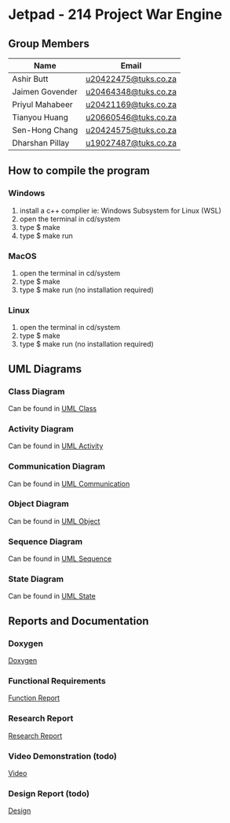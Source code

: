 # Jetpad - 214 Project War Engine

## Group Members

| Name | Email |
| ----------- | ----------- |
| Ashir Butt | u20422475@tuks.co.za |
| Jaimen Govender | u20464348@tuks.co.za |
| Priyul Mahabeer | u20421169@tuks.co.za |
| Tianyou Huang | u20660546@tuks.co.za |
| Sen-Hong Chang | u20424575@tuks.co.za |
| Dharshan Pillay | u19027487@tuks.co.za |


## How to compile the program
### Windows
1) install a c++ complier ie: Windows Subsystem for Linux (WSL)
2) open the terminal in cd/system
3) type $ make
4) type $ make run

### MacOS
1) open the terminal in cd/system
2) type $ make
3) type $ make run
(no installation required)

### Linux
1) open the terminal in cd/system
2) type $ make
3) type $ make run
(no installation required)

## UML Diagrams
### Class Diagram 
Can be found in [UML Class](https://drive.google.com/drive/u/0/folders/1iLaN0yRBw1PWcm_lwk2ROV7TUf-jtMRp)<br />
### Activity Diagram
Can be found in [UML Activity](https://drive.google.com/drive/u/0/folders/1fo7Do6LNsNUDNIuL2ljOeRc_ZzYhXlip)<br />
### Communication Diagram
Can be found in [UML Communication](https://drive.google.com/drive/u/0/folders/1pDfnsJz-hNj3_8AqUz7T7kVC3BVQn97P)<br />
### Object Diagram
Can be found in [UML Object](https://drive.google.com/drive/u/0/folders/1bX7z66ht3r2gMlK_KVTg--VL2KNogJml)<br />
### Sequence Diagram
Can be found in [UML Sequence](https://drive.google.com/drive/u/0/folders/1ueMsUafxSUlut7lbtrQpBnsU3GZ1bUXH)<br />
### State Diagram
Can be found in [UML State](https://drive.google.com/drive/u/0/folders/1R5EW7jJy0a21uHerldPi8WJkBA_rn4E5)<br />

## Reports and Documentation
### Doxygen
[Doxygen](https://drive.google.com/drive/u/0/folders/1NCU2J2Np6GrRXTTFzZMVWMx8WpxPi9mW)

### Functional Requirements
[Function Report](https://drive.google.com/drive/u/0/folders/1Ayvsvgwcm-OSu_iBR5yNxoG4JlpqNMF0)

### Research Report
[Research Report](https://drive.google.com/drive/u/0/folders/1G2B9yqTDjsBC7ZsMxVPaKy_-MF9n2yAf)

### Video Demonstration (todo)
[Video](https://drive.google.com/drive/folders/1y4Ip70h3IbwMgbGS8zvgF5B4jzVZp8KA)

### Design Report (todo)
[Design](https://drive.google.com/drive/folders/1y4Ip70h3IbwMgbGS8zvgF5B4jzVZp8KA)
